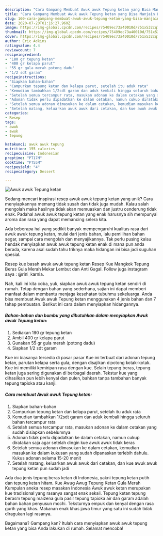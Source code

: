 ```yaml
---
description: "Cara Gampang Membuat Awuk awuk Tepung ketan yang Bisa Manjain Lidah"
title: "Cara Gampang Membuat Awuk awuk Tepung ketan yang Bisa Manjain Lidah"
slug: 160-cara-gampang-membuat-awuk-awuk-tepung-ketan-yang-bisa-manjain-lidah
date: 2020-07-20T01:16:27.960Z
image: https://img-global.cpcdn.com/recipes/75409ec73a40010d/751x532cq70/awuk-awuk-tepung-ketan-foto-resep-utama.jpg
thumbnail: https://img-global.cpcdn.com/recipes/75409ec73a40010d/751x532cq70/awuk-awuk-tepung-ketan-foto-resep-utama.jpg
cover: https://img-global.cpcdn.com/recipes/75409ec73a40010d/751x532cq70/awuk-awuk-tepung-ketan-foto-resep-utama.jpg
author: Eric Adkins
ratingvalue: 4.4
reviewcount: 7
recipeingredient:
- "180 gr tepung ketan"
- "400 gr kelapa parut"
- "55 gr gula merah potong dadu"
- "1/2 sdt garam"
recipeinstructions:
- "Siapkan bahan-bahan"
- "Campurkan tepung ketan dan kelapa parut, setelah itu aduk rata"
- "Kemudian tambahkan 1/2sdt garam dan aduk kembali hingga seluruh bahan tercampur rata"
- "Setelah semua tercampur rata, masukan adonan ke dalam cetakan yang sudah disiapkan sebelumnya"
- "Adonan tidak perlu dipadatkan ke dalam cetakan, namun cukup diratakan saja agar setelah dingin kue awuk awuk tidak keras"
- "Setelah semua adonan dimasukan ke dalam cetakan, kemudian masukan ke dalam kukusan yang sudah dipanaskan terlebih dahulu. Kukus adonan selama 15-20 menit"
- "Setelah matang, keluarkan awuk awuk dari cetakan, dan kue awuk awuk tepung ketan pun sudah jadi"
categories:
- Resep
tags:
- awuk
- awuk
- tepung

katakunci: awuk awuk tepung 
nutrition: 155 calories
recipecuisine: Indonesian
preptime: "PT17M"
cooktime: "PT55M"
recipeyield: "4"
recipecategory: Dessert

---
```



![Awuk awuk Tepung ketan](https://img-global.cpcdn.com/recipes/75409ec73a40010d/751x532cq70/awuk-awuk-tepung-ketan-foto-resep-utama.jpg)

Sedang mencari inspirasi resep awuk awuk tepung ketan yang unik? Cara menyiapkannya memang tidak susah dan tidak juga mudah. Kalau salah mengolah maka hasilnya tidak akan memuaskan dan justru cenderung tidak enak. Padahal awuk awuk tepung ketan yang enak harusnya sih mempunyai aroma dan rasa yang dapat memancing selera kita.

Ada beberapa hal yang sedikit banyak mempengaruhi kualitas rasa dari awuk awuk tepung ketan, mulai dari jenis bahan, lalu pemilihan bahan segar, sampai cara mengolah dan menyajikannya. Tak perlu pusing kalau hendak menyiapkan awuk awuk tepung ketan enak di mana pun anda berada, karena asal sudah tahu triknya maka hidangan ini bisa jadi suguhan spesial.

Resep kue basah awuk awuk tepung ketan Resep Kue Mangkok Tepung Beras Gula Merah Mekar Lembut dan Anti Gagal. Follow juga instagram saya : @rini_karnia.


Nah, kali ini kita coba, yuk, siapkan awuk awuk tepung ketan sendiri di rumah. Tetap dengan bahan yang sederhana, sajian ini dapat memberi manfaat dalam membantu menjaga kesehatan tubuhmu sekeluarga. Anda bisa membuat Awuk awuk Tepung ketan menggunakan 4 jenis bahan dan 7 tahap pembuatan. Berikut ini cara dalam menyiapkan hidangannya.

<!--inarticleads1-->

##### Bahan-bahan dan bumbu yang dibutuhkan dalam menyiapkan Awuk awuk Tepung ketan:

1. Sediakan 180 gr tepung ketan
1. Ambil 400 gr kelapa parut
1. Gunakan 55 gr gula merah (potong dadu)
1. Siapkan 1/2 sdt garam


Kue ini biasanya tersedia di pasar pasar Kue ini terbuat dari adonan tepung ketan, parutan kelapa serta gula, dengan disajikan dipotong kotak-kotak. Kue ini memiliki kemiripan rasa dengan kue. Selain tepung beras, tepung ketan juga sering digunakan di berbagai daerah. Tekstur kue yang dihasilkan pun lebih kenyal dan pulen, bahkan tanpa tambahan banyak tepung tapioka atau kanji. 

<!--inarticleads2-->

##### Cara membuat Awuk awuk Tepung ketan:

1. Siapkan bahan-bahan
1. Campurkan tepung ketan dan kelapa parut, setelah itu aduk rata
1. Kemudian tambahkan 1/2sdt garam dan aduk kembali hingga seluruh bahan tercampur rata
1. Setelah semua tercampur rata, masukan adonan ke dalam cetakan yang sudah disiapkan sebelumnya
1. Adonan tidak perlu dipadatkan ke dalam cetakan, namun cukup diratakan saja agar setelah dingin kue awuk awuk tidak keras
1. Setelah semua adonan dimasukan ke dalam cetakan, kemudian masukan ke dalam kukusan yang sudah dipanaskan terlebih dahulu. Kukus adonan selama 15-20 menit
1. Setelah matang, keluarkan awuk awuk dari cetakan, dan kue awuk awuk tepung ketan pun sudah jadi


Ada dua jenis tepung beras ketan di Indonesia, yakni tepung ketan putih dan tepung ketan hitam. Kue Awug Awug Tepung Ketan Gula Merah Kumpulan aneka resep masakan Indonesia Awuk awuk ketan merupakan kue tradisional yang rasanya sangat enak sekali. Tepung ketan tepung berasm tepung maizena gula pasir tepung tapioka air dan garam adalah bahan bahan penyusun mochi. Teksturnya empuk dan kenyal dengan rasa gurih yang khas. Makanan enak khas jawa timur yang satu ini sudah tidak diragukan lagi rasanya. 

Bagaimana? Gampang kan? Itulah cara menyiapkan awuk awuk tepung ketan yang bisa Anda lakukan di rumah. Selamat mencoba!
